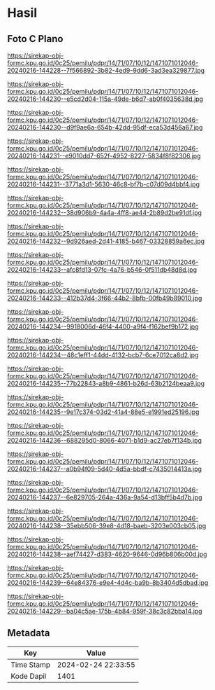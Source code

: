 # Hasil

## Foto C Plano

https://sirekap-obj-formc.kpu.go.id/0c25/pemilu/pdpr/14/71/07/10/12/1471071012046-20240216-144228--7f566892-3b82-4ed9-9dd6-3ad3ea329877.jpg

https://sirekap-obj-formc.kpu.go.id/0c25/pemilu/pdpr/14/71/07/10/12/1471071012046-20240216-144230--e5cd2d04-115a-49de-b6d7-ab0f4035638d.jpg

https://sirekap-obj-formc.kpu.go.id/0c25/pemilu/pdpr/14/71/07/10/12/1471071012046-20240216-144230--d9f9ae6a-654b-42dd-95df-eca53d456a67.jpg

https://sirekap-obj-formc.kpu.go.id/0c25/pemilu/pdpr/14/71/07/10/12/1471071012046-20240216-144231--e9010dd7-652f-4952-8227-5834f8f82306.jpg

https://sirekap-obj-formc.kpu.go.id/0c25/pemilu/pdpr/14/71/07/10/12/1471071012046-20240216-144231--3771a3d1-5630-46c8-bf7b-c07d09d4bbf4.jpg

https://sirekap-obj-formc.kpu.go.id/0c25/pemilu/pdpr/14/71/07/10/12/1471071012046-20240216-144232--38d906b9-4a4a-4ff8-ae44-2b89d2be91df.jpg

https://sirekap-obj-formc.kpu.go.id/0c25/pemilu/pdpr/14/71/07/10/12/1471071012046-20240216-144232--9d926aed-2d41-4185-b467-03328859a6ec.jpg

https://sirekap-obj-formc.kpu.go.id/0c25/pemilu/pdpr/14/71/07/10/12/1471071012046-20240216-144233--afc8fd13-07fc-4a76-b546-0f511db48d8d.jpg

https://sirekap-obj-formc.kpu.go.id/0c25/pemilu/pdpr/14/71/07/10/12/1471071012046-20240216-144233--412b37d4-3f66-44b2-8bfb-00fb49b89010.jpg

https://sirekap-obj-formc.kpu.go.id/0c25/pemilu/pdpr/14/71/07/10/12/1471071012046-20240216-144234--9918006d-46f4-4400-a9f4-f162bef9b172.jpg

https://sirekap-obj-formc.kpu.go.id/0c25/pemilu/pdpr/14/71/07/10/12/1471071012046-20240216-144234--48c1eff1-44dd-4132-bcb7-6ce7012ca8d2.jpg

https://sirekap-obj-formc.kpu.go.id/0c25/pemilu/pdpr/14/71/07/10/12/1471071012046-20240216-144235--77b22843-a8b9-4861-b26d-63b2124beaa9.jpg

https://sirekap-obj-formc.kpu.go.id/0c25/pemilu/pdpr/14/71/07/10/12/1471071012046-20240216-144235--9e17c374-03d2-41a4-88e5-e1991ed25196.jpg

https://sirekap-obj-formc.kpu.go.id/0c25/pemilu/pdpr/14/71/07/10/12/1471071012046-20240216-144236--688295d0-8066-4071-b1d9-ac27eb7f134b.jpg

https://sirekap-obj-formc.kpu.go.id/0c25/pemilu/pdpr/14/71/07/10/12/1471071012046-20240216-144237--a0b94f09-5d40-4d5a-bbdf-c7435014413a.jpg

https://sirekap-obj-formc.kpu.go.id/0c25/pemilu/pdpr/14/71/07/10/12/1471071012046-20240216-144237--6e829705-264a-436a-9a54-d13bff5b4d7b.jpg

https://sirekap-obj-formc.kpu.go.id/0c25/pemilu/pdpr/14/71/07/10/12/1471071012046-20240216-144238--35ebb506-39e8-4d18-baeb-3203e003cb05.jpg

https://sirekap-obj-formc.kpu.go.id/0c25/pemilu/pdpr/14/71/07/10/12/1471071012046-20240216-144238--aef74427-d383-4620-9646-0d96b806b00d.jpg

https://sirekap-obj-formc.kpu.go.id/0c25/pemilu/pdpr/14/71/07/10/12/1471071012046-20240216-144239--64e84376-e9e4-4d4c-ba9b-8b3404d5dbad.jpg

https://sirekap-obj-formc.kpu.go.id/0c25/pemilu/pdpr/14/71/07/10/12/1471071012046-20240216-144229--ba04c5ae-175b-4b84-959f-38c3c82bba14.jpg


## Metadata

| Key        | Value               |
| ---------- | ------------------- |
| Time Stamp | 2024-02-24 22:33:55 |
| Kode Dapil | 1401                |



